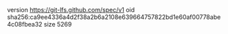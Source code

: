 version https://git-lfs.github.com/spec/v1
oid sha256:ca9ee4336a4d2f38a2b6a2108e639664757822bd1e60af00778abe4c08fbea32
size 5269
